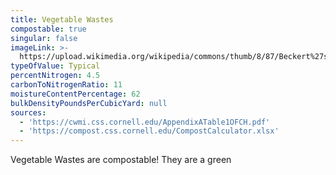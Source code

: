 ```yaml
---
title: Vegetable Wastes
compostable: true
singular: false
imageLink: >-
  https://upload.wikimedia.org/wikipedia/commons/thumb/8/87/Beckert%27s_%2748_garden_annual_%281948%29_%2820359140245%29.jpg/640px-Beckert%27s_%2748_garden_annual_%281948%29_%2820359140245%29.jpg
typeOfValue: Typical
percentNitrogen: 4.5
carbonToNitrogenRatio: 11
moistureContentPercentage: 62
bulkDensityPoundsPerCubicYard: null
sources:
  - 'https://cwmi.css.cornell.edu/AppendixATable1OFCH.pdf'
  - 'https://compost.css.cornell.edu/CompostCalculator.xlsx'
---
```


Vegetable Wastes are compostable! They are a green
